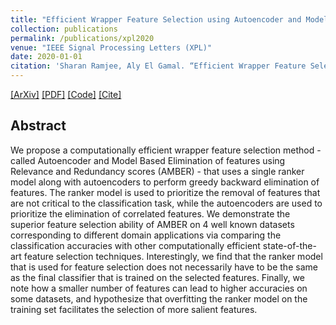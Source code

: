 ```yaml
---
title: "Efficient Wrapper Feature Selection using Autoencoder and Model Based Elimination"
collection: publications
permalink: /publications/xpl2020
venue: "IEEE Signal Processing Letters (XPL)"
date: 2020-01-01
citation: 'Sharan Ramjee, Aly El Gamal. “Efficient Wrapper Feature Selection using Autoencoder and Model Based Elimination”. Submitted to IEEE Signal Processing Letters (XPL), Jan. 2020'
---  
```

[[ArXiv]](https://arxiv.org/abs/1905.11592)
[[PDF]](https://sharanramjee.github.io/files/xpl2020.pdf)
[[Code]](https://github.com/sharanramjee/AMBER)
[[Cite]](https://scholar.googleusercontent.com/scholar.bib?q=info:65EkRuyF9VsJ:scholar.google.com/&output=citation&scisdr=CgVBXfELEOvukc_xiTE:AAGBfm0AAAAAXRP0kTFWfz9iN0Ex7zG-dw4Xtuhq5aS3&scisig=AAGBfm0AAAAAXRP0kRfOxqPW5LJWa6_491pT6z5XX6o8&scisf=4&ct=citation&cd=-1&hl=en)

## Abstract
We propose a computationally efficient wrapper feature selection method - called Autoencoder and Model Based Elimination of features using Relevance and Redundancy scores (AMBER) - that uses a single ranker model along with autoencoders to perform greedy backward elimination of features. The ranker model is used to prioritize the removal of features that are not critical to the classification task, while the autoencoders are used to prioritize the elimination of correlated features. We demonstrate the superior feature selection ability of AMBER on 4 well known datasets corresponding to different domain applications via comparing the classification accuracies with other computationally efficient state-of-the-art feature selection techniques. Interestingly, we find that the ranker model that is used for feature selection does not necessarily have to be the same as the final classifier that is trained on the selected features. Finally, we note how a smaller number of features can lead to higher accuracies on some datasets, and hypothesize that overfitting the ranker model on the training set facilitates the selection of more salient features.
